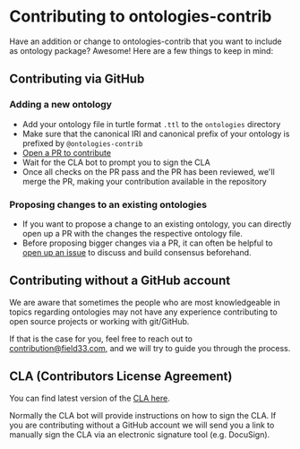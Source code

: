 # Contributing to ontologies-contrib

Have an addition or change to ontologies-contrib that you want to include as ontology package? Awesome! Here are a few things to keep in mind:

## Contributing via GitHub

### Adding a new ontology

- Add your ontology file in turtle format `.ttl` to the `ontologies` directory
- Make sure that the canonical IRI and canonical prefix of your ontology is prefixed by `@ontologies-contrib`
- [Open a PR to contribute](https://docs.github.com/en/pull-requests/collaborating-with-pull-requests/proposing-changes-to-your-work-with-pull-requests/creating-a-pull-request#creating-the-pull-request)
- Wait for the CLA bot to prompt you to sign the CLA
- Once all checks on the PR pass and the PR has been reviewed, we'll merge the PR, making your contribution available in the repository

### Proposing changes to an existing ontologies

- If you want to propose a change to an existing ontology, you can directly open up a PR with the changes the respective ontology file.
- Before proposing bigger changes via a PR, it can often be helpful to [open up an issue](https://github.com/field33/ontologies-contrib/issues) to discuss and build consensus beforehand.

## Contributing without a GitHub account

We are aware that sometimes the people who are most knowledgeable in topics regarding ontologies
may not have any experience contributing to open source projects or working with git/GitHub.

If that is the case for you, feel free to reach out to [contribution@field33.com](mailto:contribution@field33.com?subject=I%20want%20to%20contribute%20an%20ontology%20(ontologies-contrib)), and we will try to guide you through the process.

## CLA (Contributors License Agreement)

You can find latest version of the [CLA here](https://gist.github.com/fld33/734359eba467753b7359f74dfef7aa87).

Normally the CLA bot will provide instructions on how to sign the CLA.
If you are contributing without a GitHub account we will send you a link to manually sign the CLA via an electronic signature tool (e.g. DocuSign).